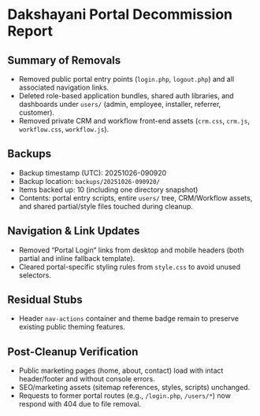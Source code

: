 # Dakshayani Portal Decommission Report

## Summary of Removals
- Removed public portal entry points (`login.php`, `logout.php`) and all associated navigation links.
- Deleted role-based application bundles, shared auth libraries, and dashboards under `users/` (admin, employee, installer, referrer, customer).
- Removed private CRM and workflow front-end assets (`crm.css`, `crm.js`, `workflow.css`, `workflow.js`).

## Backups
- Backup timestamp (UTC): 20251026-090920
- Backup location: `backups/20251026-090920/`
- Items backed up: 10 (including one directory snapshot)
- Contents: portal entry scripts, entire `users/` tree, CRM/Workflow assets, and shared partial/style files touched during cleanup.

## Navigation & Link Updates
- Removed “Portal Login” links from desktop and mobile headers (both partial and inline fallback template).
- Cleared portal-specific styling rules from `style.css` to avoid unused selectors.

## Residual Stubs
- Header `nav-actions` container and theme badge remain to preserve existing public theming features.

## Post-Cleanup Verification
- Public marketing pages (home, about, contact) load with intact header/footer and without console errors.
- SEO/marketing assets (sitemap references, styles, scripts) unchanged.
- Requests to former portal routes (e.g., `/login.php`, `/users/*`) now respond with 404 due to file removal.
